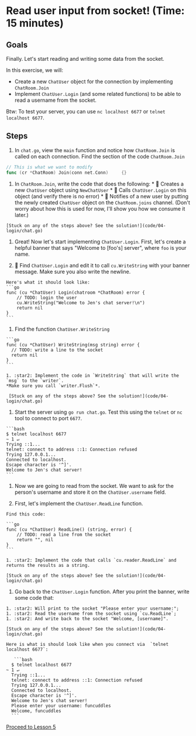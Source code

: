 # Read user input from socket! (Time: 15 minutes)

## Goals

Finally.  Let's start reading and writing some data from the socket.

In this exercise, we will:

 * Create a new `ChatUser` object for the connection by implementing `ChatRoom.Join`
 * Implement `ChatUser.Login` (and some related functions) to be able to read
 a username from the socket.

Btw: To test your server, you can use `nc localhost 6677` or `telnet localhost 6677`.

## Steps


1. In `chat.go`, view the `main` function and notice how `ChatRoom.Join` is called
on each connection.  Find the section of the code `ChatRoom.Join` 

  ```go
  // This is what we want to modify
  func (cr *ChatRoom) Join(conn net.Conn)     {}
  ```

  1. In `ChatRoom.Join`, write the code that does the following: 
    * :star2: Creates a new `ChatUser` object using `NewChatUser` 
    * :star2: Calls `ChatUser.Login` on this object (and verify there is no error)
    * :star2: Notifies of a new user by putting the newly created `ChatUser` object on the `ChatRoom.joins` channel. 
    (Don't worry about how this is used for now, I'll show you how we consume it later.)

    [Stuck on any of the steps above? See the solution!](code/04-login/chat.go)

1. Great! Now let's start implementing `ChatUser.Login`.  First, let's create a 
helpful banner that says "Welcome to [foo's] server", where `foo` is your name.

  1. :star2: Find `ChatUser.Login` and edit it to call `cu.WriteString` with your banner message. 
    Make sure you also write the newline.

    Here's what it should look like: 
    ```go
    func (cu *ChatUser) Login(chatroom *ChatRoom) error {
    	// TODO: login the user
    	cu.WriteString("Welcome to Jen's chat server!\n")
    	return nil
    }
    ```
  
  1. Find the function `ChatUser.WriteString`

    ```go
    func (cu *ChatUser) WriteString(msg string) error {
      // TODO: write a line to the socket
      return nil
    }
    ```

    1. :star2: Implement the code in `WriteString` that will write the `msg` to the `writer`.
    *Make sure you call `writer.Flush`*.

     [Stuck on any of the steps above? See the solution!](code/04-login/chat.go)

  1. Start the server using `go run chat.go`. Test this using the `telnet` or `nc` tool
  to connect to port `6677`.

    ```bash
    $ telnet localhost 6677                                                                                                                      ~ 1 ↵
    Trying ::1...
    telnet: connect to address ::1: Connection refused
    Trying 127.0.0.1...
    Connected to localhost.
    Escape character is '^]'.
    Welcome to Jen's chat server!
    ```
1. Now we are going to read from the socket.  We want to ask for the person's 
username and store it on the `ChatUser.username` field. 

  1. First, let's implement the `ChatUser.ReadLine` function.

    Find this code:

    ```go
    func (cu *ChatUser) ReadLine() (string, error) {
    	// TODO: read a line from the socket
    	return "", nil
    }
    ```

    1. :star2: Implement the code that calls `cu.reader.ReadLine` and returns the results as a string.

    [Stuck on any of the steps above? See the solution!](code/04-login/chat.go)

  1. Go back to the `ChatUser.Login` function.  After you print the banner, write some code that:

  
    1. :star2: Will print to the socket "Please enter your username:";
    1. :star2: Read the username from the socket using `cu.ReadLine`;
    1. :star2: And write back to the socket "Welcome, [username]".

    [Stuck on any of the steps above? See the solution!](code/04-login/chat.go)

    Here is what is should look like when you connect via  `telnet localhost 6677`: 

       ```bash
      $ telnet localhost 6677                                                                                                                      ~ 1 ↵
      Trying ::1...
      telnet: connect to address ::1: Connection refused
      Trying 127.0.0.1...
      Connected to localhost.
      Escape character is '^]'.
      Welcome to Jen's chat server!
      Please enter your username: funcuddles
      Welcome, funcuddles
      ```

[Proceed to Lesson 5](04-user-struct.md)
